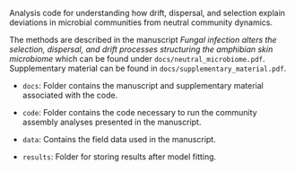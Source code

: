 Analysis code for understanding how drift, dispersal, and selection explain deviations in microbial communities
from neutral community dynamics.

The methods are described in the manuscript *Fungal infection alters the selection, dispersal, and drift processes structuring the amphibian skin microbiome* which can be found under `docs/neutral_microbiome.pdf`.  Supplementary material can be found in `docs/supplementary_material.pdf`.


- `docs`: Folder contains the manuscript and supplementary material associated with the code.

- `code`: Folder contains the code necessary to run the community assembly analyses presented in the manuscript.

- `data`: Contains the field data used in the manuscript.

- `results`: Folder for storing results after model fitting.
